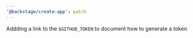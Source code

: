 ```yaml
---
'@backstage/create-app': patch
---
```


Addding a link to the `$GITHUB_TOKEN` to document how to generate a token
